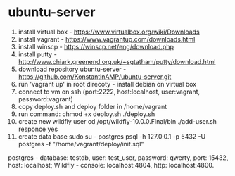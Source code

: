# ubuntu-server

1. install virtual box - https://www.virtualbox.org/wiki/Downloads 
2. install vagrant - https://www.vagrantup.com/downloads.html
3. install winscp - https://winscp.net/eng/download.php
4. install putty - http://www.chiark.greenend.org.uk/~sgtatham/putty/download.html
5. download repository ubuntu-server - https://github.com/KonstantinAMP/ubuntu-server.git
6. run 'vagrant up' in root direcoty - install debian on virtual box
7. connect to vm on ssh (port:2222, host:localhost, user:vagrant, password:vagrant)
8. copy deploy.sh and deploy folder in /home/vagrant
9. run command:
  chmod +x deploy.sh
  ./deploy.sh
10. create new wildfly user
  cd /opt/wildfly-10.0.0.Final/bin
  ./add-user.sh
  responce yes
11. create data base
  sudo su - postgres
  psql -h 127.0.0.1 -p 5432 -U postgres -f "/home/vagrant/deploy/init.sql"

postgres - database: testdb, user: test_user, password: qwerty, port: 15432, host: localhost;
Wildfly - console: localhost:4804, http: localhost:4800.
